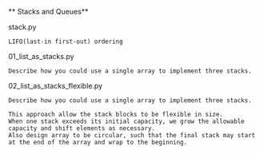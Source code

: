 ** Stacks and Queues**


stack.py

    LIFO(last-in first-out) ordering


01_list_as_stacks.py

    Describe how you could use a single array to implement three stacks.

02_list_as_stacks_flexible.py

    Describe how you could use a single array to implement three stacks.

    This approach allow the stack blocks to be flexible in size.
    When one stack exceeds its initial capacity, we grow the allowable capacity and shift elements as necessary.
    Also design array to be circular, such that the final stack may start at the end of the array and wrap to the beginning.
